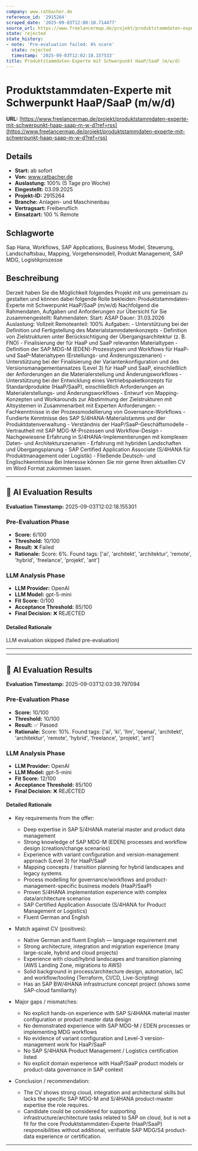 ```yaml
---
company: www.ratbacher.de
reference_id: '2915264'
scraped_date: '2025-09-03T12:00:10.714477'
source_url: https://www.freelancermap.de/projekt/produktstammdaten-experte-mit-schwerpunkt-haap-saap-m-w-d?ref=rss
state: rejected
state_history:
- note: 'Pre-evaluation failed: 6% score'
  state: rejected
  timestamp: '2025-09-03T12:02:18.157533'
title: Produktstammdaten-Experte mit Schwerpunkt HaaP/SaaP (m/w/d)
---
```



# Produktstammdaten-Experte mit Schwerpunkt HaaP/SaaP (m/w/d)
**URL:** [https://www.freelancermap.de/projekt/produktstammdaten-experte-mit-schwerpunkt-haap-saap-m-w-d?ref=rss](https://www.freelancermap.de/projekt/produktstammdaten-experte-mit-schwerpunkt-haap-saap-m-w-d?ref=rss)
## Details
- **Start:** ab sofort
- **Von:** www.ratbacher.de
- **Auslastung:** 100% (5 Tage pro Woche)
- **Eingestellt:** 03.09.2025
- **Projekt-ID:** 2915264
- **Branche:** Anlagen- und Maschinenbau
- **Vertragsart:** Freiberuflich
- **Einsatzart:** 100
                                                % Remote

## Schlagworte
Sap Hana, Workflows, SAP Applications, Business Model, Steuerung, Landschaftsbau, Mapping, Vorgehensmodell, Produkt Management, SAP MDG, Logistikprozesse

## Beschreibung
Derzeit haben Sie die Möglichkeit folgendes Projekt mit uns gemeinsam zu gestalten und können dabei folgende Rolle bekleiden: Produktstammdaten-Experte mit Schwerpunkt HaaP/SaaP (m/w/d) Nachfolgend die Rahmendaten, Aufgaben und Anforderungen zur Übersicht für Sie zusammengestellt: Rahmendaten: Start: ASAP Dauer: 31.03.2026 Auslastung: Vollzeit Remoteanteil: 100% Aufgaben: - Unterstützung bei der Definition und Fertigstellung des Materialstammdatenkonzepts - Definition von Zielstrukturen unter Berücksichtigung der Übergangsarchitektur (z. B. FNO) - Finalisierung der für HaaP und SaaP relevanten Materialtypen - Definition der SAP MDG-M (EDEN)-Prozesstypen und Workflows für HaaP- und SaaP-Materialtypen (Erstellungs- und Änderungsszenarien) - Unterstützung bei der Finalisierung der Variantenkonfiguration und des Versionsmanagementansatzes (Level 3) für HaaP und SaaP, einschließlich der Anforderungen an die Materialerstellung und Änderungsworkflows - Unterstützung bei der Entwicklung eines Vertriebspaketkonzepts für Standardprodukte (HaaP/SaaP), einschließlich Anforderungen an Materialerstellungs- und Änderungsworkflows - Entwurf von Mapping-Konzepten und Workarounds zur Abstimmung der Zielstrukturen mit Altsystemen in Zusammenarbeit mit Experten Anforderungen: - Fachkenntnisse in der Prozessmodellierung von Governance-Workflows - Fundierte Kenntnisse des SAP S/4HANA-Materialstamms und der Produktdatenverwaltung - Verständnis der HaaP/SaaP-Geschäftsmodelle - Vertrautheit mit SAP MDG-M-Prozessen und Workflow-Design - Nachgewiesene Erfahrung in S/4HANA-Implementierungen mit komplexen Daten- und Architekturszenarien - Erfahrung mit hybriden Landschaften und Übergangsplanung - SAP Certified Application Associate (S/4HANA für Produktmanagement oder Logistik) - Fließende Deutsch- und Englischkenntnisse Bei Interesse können Sie mir gerne Ihren aktuellen CV im Word Format zukommen lassen.

---

## 🤖 AI Evaluation Results

**Evaluation Timestamp:** 2025-09-03T12:02:18.155301

### Pre-Evaluation Phase
- **Score:** 6/100
- **Threshold:** 10/100
- **Result:** ❌ Failed
- **Rationale:** Score: 6%. Found tags: ['ai', 'architekt', 'architektur', 'remote', 'hybrid', 'freelance', 'projekt', 'ant']

### LLM Analysis Phase
- **LLM Provider:** OpenAI
- **LLM Model:** gpt-5-mini
- **Fit Score:** 0/100
- **Acceptance Threshold:** 85/100
- **Final Decision:** ❌ REJECTED

#### Detailed Rationale
LLM evaluation skipped (failed pre-evaluation)

---


---

## 🤖 AI Evaluation Results

**Evaluation Timestamp:** 2025-09-03T12:03:39.797094

### Pre-Evaluation Phase
- **Score:** 10/100
- **Threshold:** 10/100
- **Result:** ✅ Passed
- **Rationale:** Score: 10%. Found tags: ['ai', 'ki', 'llm', 'openai', 'architekt', 'architektur', 'remote', 'hybrid', 'freelance', 'projekt', 'ant']

### LLM Analysis Phase
- **LLM Provider:** OpenAI
- **LLM Model:** gpt-5-mini
- **Fit Score:** 12/100
- **Acceptance Threshold:** 85/100
- **Final Decision:** ❌ REJECTED

#### Detailed Rationale
- Key requirements from the offer:
  - Deep expertise in SAP S/4HANA material master and product data management
  - Strong knowledge of SAP MDG-M (EDEN) processes and workflow design (creation/change scenarios)
  - Experience with variant configuration and version-management approach (Level 3) for HaaP/SaaP
  - Mapping concepts / transition planning for hybrid landscapes and legacy systems
  - Process modelling for governance/workflows and product-management-specific business models (HaaP/SaaP)
  - Proven S/4HANA implementation experience with complex data/architecture scenarios
  - SAP Certified Application Associate (S/4HANA for Product Management or Logistics)
  - Fluent German and English

- Match against CV (positives):
  - Native German and fluent English — language requirement met
  - Strong architecture, integration and migration experience (many large-scale, hybrid and cloud projects)
  - Experience with cloud/hybrid landscapes and transition planning (AWS Landing Zone, migrations to AWS)
  - Solid background in process/architecture design, automation, IaC and workflow/tooling (Terraform, CI/CD, Live-Scripting)
  - Has an SAP BW/4HANA infrastructure concept project (shows some SAP-cloud familiarity)

- Major gaps / mismatches:
  - No explicit hands-on experience with SAP S/4HANA material master configuration or product master data design
  - No demonstrated experience with SAP MDG-M / EDEN processes or implementing MDG workflows
  - No evidence of variant configuration and Level-3 version-management work for HaaP/SaaP
  - No SAP S/4HANA Product Management / Logistics certification listed
  - No explicit domain experience with HaaP/SaaP product models or product-data governance in SAP context

- Conclusion / recommendation:
  - The CV shows strong cloud, integration and architectural skills but lacks the specific SAP MDG-M and S/4HANA product-master expertise the role requires.
  - Candidate could be considered for supporting infrastructure/architecture tasks related to SAP on cloud, but is not a fit for the core Produktstammdaten-Experte (HaaP/SaaP) responsibilities without additional, verifiable SAP MDG/S4 product-data experience or certification.

---
